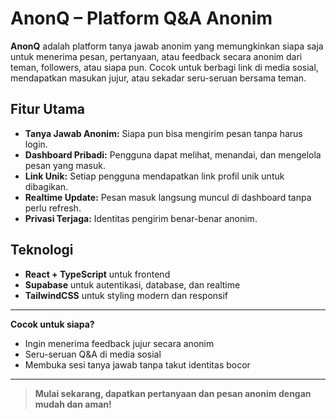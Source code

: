 # AnonQ – Platform Q&A Anonim

**AnonQ** adalah platform tanya jawab anonim yang memungkinkan siapa saja untuk menerima pesan, pertanyaan, atau feedback secara anonim dari teman, followers, atau siapa pun. Cocok untuk berbagi link di media sosial, mendapatkan masukan jujur, atau sekadar seru-seruan bersama teman.

## Fitur Utama
- **Tanya Jawab Anonim:** Siapa pun bisa mengirim pesan tanpa harus login.
- **Dashboard Pribadi:** Pengguna dapat melihat, menandai, dan mengelola pesan yang masuk.
- **Link Unik:** Setiap pengguna mendapatkan link profil unik untuk dibagikan.
- **Realtime Update:** Pesan masuk langsung muncul di dashboard tanpa perlu refresh.
- **Privasi Terjaga:** Identitas pengirim benar-benar anonim.

## Teknologi
- **React + TypeScript** untuk frontend
- **Supabase** untuk autentikasi, database, dan realtime
- **TailwindCSS** untuk styling modern dan responsif

---

**Cocok untuk siapa?**  
- Ingin menerima feedback jujur secara anonim  
- Seru-seruan Q&A di media sosial  
- Membuka sesi tanya jawab tanpa takut identitas bocor

---

> **Mulai sekarang, dapatkan pertanyaan dan pesan anonim dengan mudah dan aman!**
